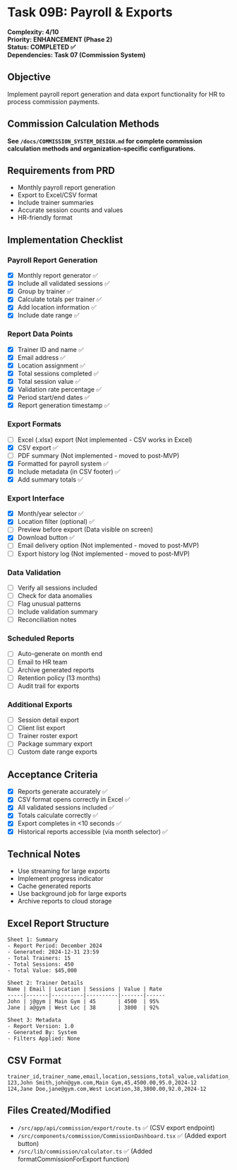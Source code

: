 # Task 09B: Payroll & Exports

**Complexity: 4/10**  
**Priority: ENHANCEMENT (Phase 2)**  
**Status: COMPLETED ✅**  
**Dependencies: Task 07 (Commission System)**

## Objective
Implement payroll report generation and data export functionality for HR to process commission payments.

## Commission Calculation Methods
**See `/docs/COMMISSION_SYSTEM_DESIGN.md` for complete commission calculation methods and organization-specific configurations.**

## Requirements from PRD
- Monthly payroll report generation
- Export to Excel/CSV format
- Include trainer summaries
- Accurate session counts and values
- HR-friendly format

## Implementation Checklist

### Payroll Report Generation
- [x] Monthly report generator ✅
- [x] Include all validated sessions ✅
- [x] Group by trainer ✅
- [x] Calculate totals per trainer ✅
- [x] Add location information ✅
- [x] Include date range ✅

### Report Data Points
- [x] Trainer ID and name ✅
- [x] Email address ✅
- [x] Location assignment ✅
- [x] Total sessions completed ✅
- [x] Total session value ✅
- [x] Validation rate percentage ✅
- [x] Period start/end dates ✅
- [x] Report generation timestamp ✅

### Export Formats
- [ ] Excel (.xlsx) export (Not implemented - CSV works in Excel)
- [x] CSV export ✅
- [ ] PDF summary (Not implemented - moved to post-MVP)
- [x] Formatted for payroll system ✅
- [x] Include metadata (in CSV footer) ✅
- [x] Add summary totals ✅

### Export Interface
- [x] Month/year selector ✅
- [x] Location filter (optional) ✅
- [ ] Preview before export (Data visible on screen)
- [x] Download button ✅
- [ ] Email delivery option (Not implemented - moved to post-MVP)
- [ ] Export history log (Not implemented - moved to post-MVP)

### Data Validation
- [ ] Verify all sessions included
- [ ] Check for data anomalies
- [ ] Flag unusual patterns
- [ ] Include validation summary
- [ ] Reconciliation notes

### Scheduled Reports
- [ ] Auto-generate on month end
- [ ] Email to HR team
- [ ] Archive generated reports
- [ ] Retention policy (13 months)
- [ ] Audit trail for exports

### Additional Exports
- [ ] Session detail export
- [ ] Client list export
- [ ] Trainer roster export
- [ ] Package summary export
- [ ] Custom date range exports

## Acceptance Criteria
- [x] Reports generate accurately ✅
- [x] CSV format opens correctly in Excel ✅
- [x] All validated sessions included ✅
- [x] Totals calculate correctly ✅
- [x] Export completes in <10 seconds ✅
- [x] Historical reports accessible (via month selector) ✅

## Technical Notes
- Use streaming for large exports
- Implement progress indicator
- Cache generated reports
- Use background job for large exports
- Archive reports to cloud storage

## Excel Report Structure
```
Sheet 1: Summary
- Report Period: December 2024
- Generated: 2024-12-31 23:59
- Total Trainers: 15
- Total Sessions: 450
- Total Value: $45,000

Sheet 2: Trainer Details
Name | Email | Location | Sessions | Value | Rate
-----|-------|----------|----------|-------|------
John | j@gym | Main Gym | 45       | 4500  | 95%
Jane | a@gym | West Loc | 38       | 3800  | 92%

Sheet 3: Metadata
- Report Version: 1.0
- Generated By: System
- Filters Applied: None
```

## CSV Format
```csv
trainer_id,trainer_name,email,location,sessions,total_value,validation_rate,period
123,John Smith,john@gym.com,Main Gym,45,4500.00,95.0,2024-12
124,Jane Doe,jane@gym.com,West Location,38,3800.00,92.0,2024-12
```

## Files Created/Modified
- `/src/app/api/commission/export/route.ts` ✅ (CSV export endpoint)
- `/src/components/commission/CommissionDashboard.tsx` ✅ (Added export button)
- `/src/lib/commission/calculator.ts` ✅ (Added formatCommissionForExport function)